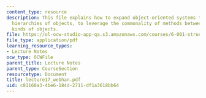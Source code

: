 ```yaml
---
content_type: resource
description: This file explains how to expand object-oriented systems to deal with
  hierarchies of objects, to leverage the commonality of methods between different
  kinds of objects.
file: https://ol-ocw-studio-app-qa.s3.amazonaws.com/courses/6-001-structure-and-interpretation-of-computer-programs-spring-2005/c81160a34be6184d2711df1a3618bb64_lecture17_webhan.pdf
file_type: application/pdf
learning_resource_types:
- Lecture Notes
ocw_type: OCWFile
parent_title: Lecture Notes
parent_type: CourseSection
resourcetype: Document
title: lecture17_webhan.pdf
uid: c81160a3-4be6-184d-2711-df1a3618bb64
---
```

